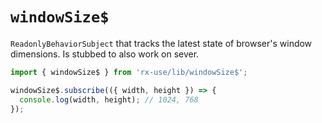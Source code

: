 # `windowSize$`

`ReadonlyBehaviorSubject` that tracks the latest state of browser's window dimensions.
Is stubbed to also work on sever.

```ts
import { windowSize$ } from 'rx-use/lib/windowSize$';

windowSize$.subscribe(({ width, height }) => {
  console.log(width, height); // 1024, 768
});
```
